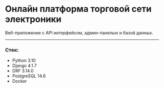 # Онлайн платформа торговой сети электроники
Веб-приложение с API интерфейсом, админ-панелью и базой данных.
___


### Стек:
- Python 3.10
- Django 4.1.7
- DRF 3.14.0
- PostgreSQL 14.6
- Docker
